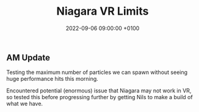 ﻿---
layout: post 
title:  "Niagara VR Limits"
date:   2022-09-06 09:00:00 +0100 
categories: [unreal, atcq]
---

## AM Update

Testing the maximum number of particles we can spawn without seeing huge performance hits this morning. 

Encountered potential (enormous) issue that Niagara may not work in VR, so tested this before progressing further by getting Nils to make a build of what we have.

